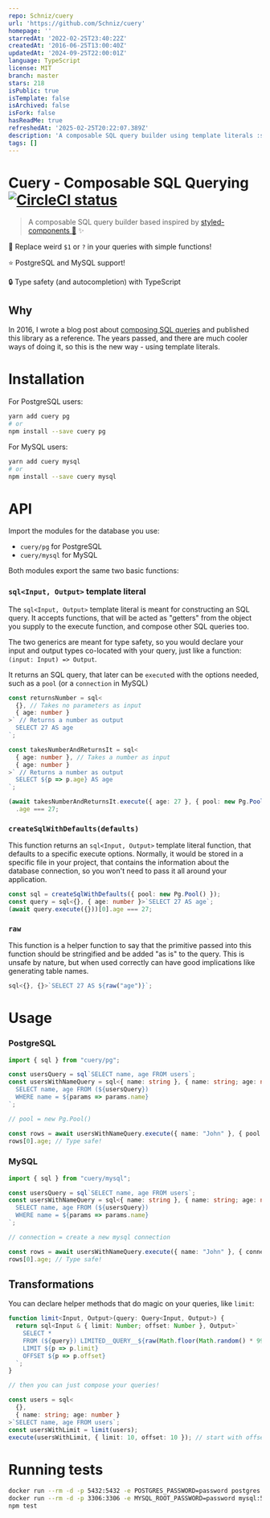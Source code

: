 ```yaml
---
repo: Schniz/cuery
url: 'https://github.com/Schniz/cuery'
homepage: ''
starredAt: '2022-02-25T23:40:22Z'
createdAt: '2016-06-25T13:00:40Z'
updatedAt: '2024-09-25T22:00:01Z'
language: TypeScript
license: MIT
branch: master
stars: 218
isPublic: true
isTemplate: false
isArchived: false
isFork: false
hasReadMe: true
refreshedAt: '2025-02-25T20:22:07.389Z'
description: 'A composable SQL query builder using template literals :sparkles:'
tags: []
---
```


# Cuery - Composable SQL Querying [![CircleCI status](https://circleci.com/gh/Schniz/cuery.svg?style=svg)](https://circleci.com/gh/Schniz/cuery)

> A composable SQL query builder based inspired by
> [styled-components :nail_care:](https://styled-components.com) :sparkles:

:dancer: Replace weird `$1` or `?` in your queries with simple functions!

:star: PostgreSQL and MySQL support!

:lock: Type safety (and autocompletion) with TypeScript

## Why

In 2016, I wrote a blog post about
[composing SQL queries](https://medium.com/@galstar/composable-sql-in-javascript-db51d9cae017)
and published this library as a reference. The years passed, and there are much
cooler ways of doing it, so this is the new way - using template literals.

# Installation

For PostgreSQL users:

```bash
yarn add cuery pg
# or
npm install --save cuery pg
```

For MySQL users:

```bash
yarn add cuery mysql
# or
npm install --save cuery mysql
```

# API

Import the modules for the database you use:

- `cuery/pg` for PostgreSQL
- `cuery/mysql` for MySQL

Both modules export the same two basic functions:

### `sql<Input, Output>` template literal

The `sql<Input, Output>` template literal is meant for constructing an SQL query. It accepts functions, that will be acted as "getters" from the object you supply to the execute function, and compose other SQL queries too.

The two generics are meant for type safety, so you would declare your input and output types co-located with your query, just like a function: `(input: Input) => Output`.

It returns an SQL query, that later can be `execute`d with the options needed, such as a `pool` (or a `connection` in MySQL)

```ts
const returnsNumber = sql<
  {}, // Takes no parameters as input
  { age: number }
>` // Returns a number as output
  SELECT 27 AS age
`;

const takesNumberAndReturnsIt = sql<
  { age: number }, // Takes a number as input
  { age: number }
>` // Returns a number as output
  SELECT ${p => p.age} AS age
`;

(await takesNumberAndReturnsIt.execute({ age: 27 }, { pool: new Pg.Pool() }))[0]
  .age === 27;
```

### `createSqlWithDefaults(defaults)`

This function returns an `sql<Input, Output>` template literal function, that defaults to a specific execute options.
Normally, it would be stored in a specific file in your project, that contains the information about the database connection, so you won't need to pass it all around your application.

```ts
const sql = createSqlWithDefaults({ pool: new Pg.Pool() });
const query = sql<{}, { age: number }>`SELECT 27 AS age`;
(await query.execute({}))[0].age === 27;
```

### `raw`

This function is a helper function to say that the primitive passed into this function should be stringified and be added "as is" to the query. This is unsafe by nature, but when used correctly can have good implications like generating table names.

```ts
sql<{}, {}>`SELECT 27 AS ${raw("age")}`;
```

# Usage

### PostgreSQL

```ts
import { sql } from "cuery/pg";

const usersQuery = sql`SELECT name, age FROM users`;
const usersWithNameQuery = sql<{ name: string }, { name: string; age: number }>`
  SELECT name, age FROM (${usersQuery})
  WHERE name = ${params => params.name}
`;

// pool = new Pg.Pool()

const rows = await usersWithNameQuery.execute({ name: "John" }, { pool });
rows[0].age; // Type safe!
```

### MySQL

```ts
import { sql } from "cuery/mysql";

const usersQuery = sql`SELECT name, age FROM users`;
const usersWithNameQuery = sql<{ name: string }, { name: string; age: number }>`
  SELECT name, age FROM (${usersQuery})
  WHERE name = ${params => params.name}
`;

// connection = create a new mysql connection

const rows = await usersWithNameQuery.execute({ name: "John" }, { connection });
rows[0].age; // Type safe!
```

## Transformations

You can declare helper methods that do magic on your queries, like `limit`:

```ts
function limit<Input, Output>(query: Query<Input, Output>) {
  return sql<Input & { limit: Number; offset: Number }, Output>`
    SELECT *
    FROM (${query}) LIMITED__QUERY__${raw(Math.floor(Math.random() * 99999))}
    LIMIT ${p => p.limit}
    OFFSET ${p => p.offset}
  `;
}

// then you can just compose your queries!

const users = sql<
  {},
  { name: string; age: number }
>`SELECT name, age FROM users`;
const usersWithLimit = limit(users);
execute(usersWithLimit, { limit: 10, offset: 10 }); // start with offset of 10, then take 10 records.
```

# Running tests

```bash
docker run --rm -d -p 5432:5432 -e POSTGRES_PASSWORD=password postgres:10
docker run --rm -d -p 3306:3306 -e MYSQL_ROOT_PASSWORD=password mysql:5.7
npm test
```
